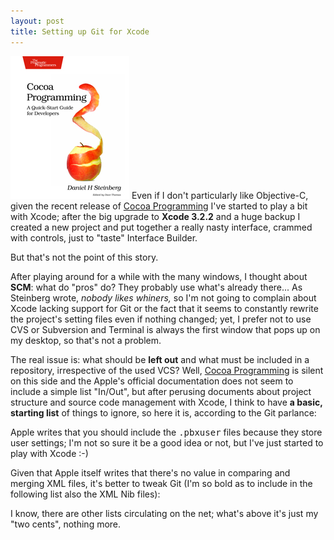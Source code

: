 ```yaml
---
layout: post
title: Setting up Git for Xcode
---
```

[<img src="/images/posts/dscpq.jpg" class="float-right" />](http://www.pragprog.com/titles/dscpq/cocoa-programming)
Even if I don't particularly like Objective-C, given the recent release of [Cocoa Programming](http://www.pragprog.com/titles/dscpq/cocoa-programming) I've started to play a bit with Xcode; after the big upgrade to **Xcode 3.2.2** and a huge backup I created a new project and put together a really nasty interface, crammed with controls, just to "taste" Interface Builder.

But that's not the point of this story.

After playing around for a while with the many windows, I thought about **SCM**: what do "pros" do? They probably use what's already there... As Steinberg wrote, _nobody likes whiners,_ so I'm not going to complain about Xcode lacking support for Git or the fact that it seems to constantly rewrite the project's setting files even if nothing changed; yet, I prefer not to use CVS or Subversion and Terminal is always the first window that pops up on my desktop, so that's not a problem.

The real issue is: what should be **left out** and what must be included in a repository, irrespective of the used VCS? Well, [Cocoa Programming](http://www.pragprog.com/titles/dscpq/cocoa-programming) is silent on this side and the Apple's official documentation does not seem to include a simple list "In/Out", but after perusing documents about project structure and source code management with Xcode, I think to have **a basic, starting list** of things to ignore, so here it is, according to the Git parlance:

<script src="http://gist.github.com/378312.js?file=.gitignore"></script>

Apple writes that you should include the <tt>.pbxuser</tt> files because they store user settings; I'm not so sure it be a good idea or not, but I've just started to play with Xcode :-)

Given that Apple itself writes that there's no value in comparing and merging XML files, it's better to tweak Git (I'm so bold as to include in the following list also the XML Nib files):

<script src="http://gist.github.com/378312.js?file=.gitattributes"></script>

I know, there are other lists circulating on the net; what's above it's just my "two cents", nothing more.
